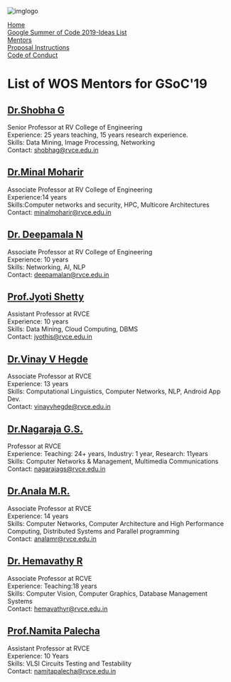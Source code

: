 ![imglogo](https://user-images.githubusercontent.com/42010556/52521641-fdbdb000-2c9f-11e9-82b8-adad757c50e0.png)  

[Home](https://world-of-open-source.github.io/)  
[Google Summer of Code 2019-Ideas List](ideas.md)  
[Mentors](mentors.md)  
[Proposal Instructions](application-instructions.md)  
[Code of Conduct](code-of-conduct.md)
# List of WOS Mentors for GSoC'19

## [Dr.Shobha G](https://rvce.edu.in//cs-shobhag)
Senior Professor at RV College of Engineering  
Experience: 25 years teaching, 15 years research experience.   
Skills: Data Mining, Image Processing, Networking  
Contact: [shobhag@rvce.edu.in](mailto:shobhag@rvce.edu.in)

## [Dr.Minal Moharir](https://rvce.edu.in//cs-minalmoharir)
Associate Professor at RV College of Engineering  
Experience:14 years  
Skills:Computer networks and security, HPC, Multicore Architectures  
Contact: [minalmoharir@rvce.edu.in](mailto:minalmoharir@rvce.edu.in)  

## [Dr. Deepamala N](https://rvce.edu.in//cs-deepamala)
Associate Professor at RV College of Engineering  
Experience: 10 years  
Skills: Networking, AI, NLP  
Contact: [deepamalan@rvce.edu.in](mailto:deepamalan@rvce.edu.in)

## [Prof.Jyoti Shetty](https://rvce.edu.in//cs-jyoti)
Assistant Professor at RVCE  
Experience: 10 years  
Skills: Data Mining, Cloud Computing, DBMS  
Contact: [jyothis@rvce.edu.in](mailto:jyothis@rvce.edu.in)  

## [Dr.Vinay V Hegde](https://rvce.edu.in//cs-vinay)
Associate Professor at RVCE   
Experience: 13 years  
Skills: Computational Linguistics, Computer Networks, NLP, Android App Dev.  
Contact: [vinayvhegde@rvce.edu.in](mailto:vinayvhegde@rvce.edu.in)

## [Dr.Nagaraja G.S.](https://rvce.edu.in//cs-nagarajags)
Professor at RVCE  
Experience: Teaching: 24+ years, Industry: 1 year, Research: 11years  
Skills: Computer Networks & Management, Multimedia Communications  
Contact: [nagarajags@rvce.edu.in](mailto:nagarajags@rvce.edu.in)

## [Dr.Anala M.R.](https://rvce.edu.in//cs-anala)
Associate Professor at RVCE  
Experience: 14 years  
Skills: Computer Networks, Computer Architecture and High Performance Computing,
Distributed Systems and Parallel programming  
Contact: [analamr@rvce.edu.in](mailto:analamr@rvce.edu.in)

## [Dr. Hemavathy R](https://rvce.edu.in//cs-hemavathy)
Associate Professor at RCVE  
Experience: Teaching:18 years  
Skills: Computer Vision, Computer Graphics, Database Management Systems  
Contact: [hemavathyr@rvce.edu.in](mailto:hemavathyr@rvce.edu.in)

## [Prof.Namita Palecha](https://rvce.edu.in//ec-namithapalecha)
Assistant Professor at RVCE  
Experience: 10 Years  
Skills: VLSI Circuits Testing and Testability  
Contact: [namitapalecha@rvce.edu.in](mailto:namitapalecha@rvce.edu.in)
